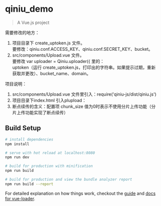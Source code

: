 # qiniu_demo

> A Vue.js project

需要修改的地方：    
1. 项目目录下 create_uptoken.js 文件。    
要修改：qiniu.conf.ACCESS_KEY、qiniu.conf.SECRET_KEY、bucket。  
2. src/components/Upload.vue 文件。  
要修改 var uploader = Qiniu.uploader({ 里的：  
uptoken（运行 create_uptoken.js，打印出的字符串。如果提示过期，重新获取并更改）、bucket_name、domain。

项目说明：  
1. src/components/Upload.vue 文件里引入：require('qiniu-js/dist/qiniu.js')  
2. 项目目录下index.html 引入plupload：<script src="http://cdn.staticfile.org/plupload/2.1.9/plupload.full.min.js"></script>  
3. 断点续传的含义：配置项 chunk_size 值为0时表示不使用分片上传功能（分片上传功能实现了断点续传）  

## Build Setup

``` bash
# install dependencies
npm install

# serve with hot reload at localhost:8080
npm run dev

# build for production with minification
npm run build

# build for production and view the bundle analyzer report
npm run build --report
```

For detailed explanation on how things work, checkout the [guide](http://vuejs-templates.github.io/webpack/) and [docs for vue-loader](http://vuejs.github.io/vue-loader).
